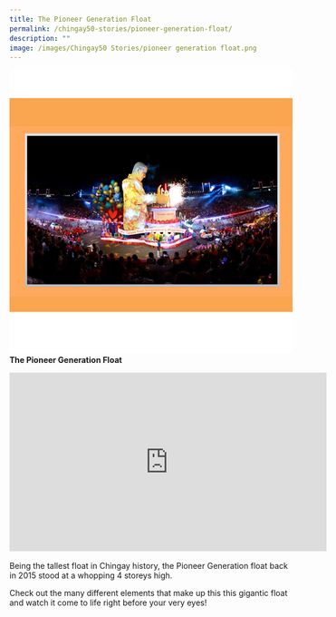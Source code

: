 ```yaml
---
title: The Pioneer Generation Float
permalink: /chingay50-stories/pioneer-generation-float/
description: ""
image: /images/Chingay50 Stories/pioneer generation float.png
---
```

![Pioneer Generation Float](/images/Chingay50%20Stories/pioneer%20generation%20float.png)
**The Pioneer Generation Float**

<iframe width="560" height="315" src="https://www.youtube.com/embed/t56jUqMe7-g" title="YouTube video player" frameborder="0" allow="accelerometer; autoplay; clipboard-write; encrypted-media; gyroscope; picture-in-picture" allowfullscreen></iframe>

Being the tallest float in Chingay history, the Pioneer Generation float back in 2015 stood at a whopping 4 storeys high.

Check out the many different elements that make up this this gigantic float and watch it come to life right before your very eyes!